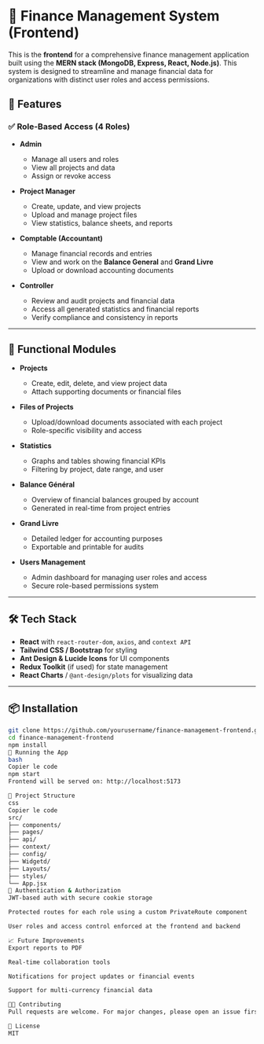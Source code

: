 # 💼 Finance Management System (Frontend)

This is the **frontend** for a comprehensive finance management application built using the **MERN stack (MongoDB, Express, React, Node.js)**. This system is designed to streamline and manage financial data for organizations with distinct user roles and access permissions.

## 🚀 Features

### ✅ Role-Based Access (4 Roles)

- **Admin**
  - Manage all users and roles
  - View all projects and data
  - Assign or revoke access

- **Project Manager**
  - Create, update, and view projects
  - Upload and manage project files
  - View statistics, balance sheets, and reports

- **Comptable (Accountant)**
  - Manage financial records and entries
  - View and work on the **Balance General** and **Grand Livre**
  - Upload or download accounting documents

- **Controller**
  - Review and audit projects and financial data
  - Access all generated statistics and financial reports
  - Verify compliance and consistency in reports

---

## 📂 Functional Modules

- **Projects**
  - Create, edit, delete, and view project data
  - Attach supporting documents or financial files

- **Files of Projects**
  - Upload/download documents associated with each project
  - Role-specific visibility and access

- **Statistics**
  - Graphs and tables showing financial KPIs
  - Filtering by project, date range, and user

- **Balance Général**
  - Overview of financial balances grouped by account
  - Generated in real-time from project entries

- **Grand Livre**
  - Detailed ledger for accounting purposes
  - Exportable and printable for audits

- **Users Management**
  - Admin dashboard for managing user roles and access
  - Secure role-based permissions system

---

## 🛠️ Tech Stack

- **React** with `react-router-dom`, `axios`, and `context API`
- **Tailwind CSS / Bootstrap** for styling
- **Ant Design & Lucide Icons** for UI components
- **Redux Toolkit** (if used) for state management
- **React Charts** / `@ant-design/plots` for visualizing data

---

## 📦 Installation

```bash
git clone https://github.com/yourusername/finance-management-frontend.git
cd finance-management-frontend
npm install
🧪 Running the App
bash
Copier le code
npm start
Frontend will be served on: http://localhost:5173

📁 Project Structure
css
Copier le code
src/
├── components/
├── pages/
├── api/
├── context/
├── config/
├── Widgetd/
├── Layouts/
├── styles/
└── App.jsx
🔐 Authentication & Authorization
JWT-based auth with secure cookie storage

Protected routes for each role using a custom PrivateRoute component

User roles and access control enforced at the frontend and backend

📈 Future Improvements
Export reports to PDF

Real-time collaboration tools

Notifications for project updates or financial events

Support for multi-currency financial data

🧑‍💻 Contributing
Pull requests are welcome. For major changes, please open an issue first to discuss what you would like to change.

📄 License
MIT
